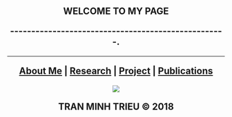 <p align="center">
    <h2 align="center">WELCOME TO MY PAGE<a 
</p>

<p align="center"> ---------------------------------------------------.</p>

***

<p align="center">
    <b><a href="https://tmtvaa.github.io/project.html">About Me</a></b>
    |
    <b><a href="README.md#setup">Research</a></b>
    |
    <b><a href="README.md#settings">Project</a></b>
    |
    <b><a href="README.md#how-to">Publications</a></b>
</p>

<p align="center">
    <img src="https://c1.staticflickr.com/2/1907/44475170314_70c1d829b3.jpg" />
</p>
TRAN MINH TRIEU © 2018
